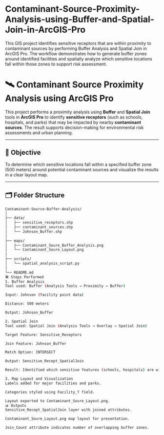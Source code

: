 # Contaminant-Source-Proximity-Analysis-using-Buffer-and-Spatial-Join-in-ArcGIS-Pro
This GIS project identifies sensitive receptors that are within proximity to contaminant sources by performing Buffer Analysis and Spatial Join in ArcGIS Pro. The workflow demonstrates how to generate buffer zones around identified facilities and spatially analyze which sensitive locations fall within those zones to support risk assessment.
# 🛰️ Contaminant Source Proximity Analysis using ArcGIS Pro

This project performs a proximity analysis using **Buffer** and **Spatial Join** tools in **ArcGIS Pro** to identify **sensitive receptors** (such as schools, hospitals, and parks) that may be impacted by nearby **contaminant sources**. The result supports decision-making for environmental risk assessments and urban planning.

---

## 📌 Objective

To determine which sensitive locations fall within a specified buffer zone (500 meters) around potential contaminant sources and visualize the results in a clear layout map.

---

## 🗂️ Folder Structure

```bash
Contaminant-Source-Buffer-Analysis/
│
├── data/
│   ├── sensitive_receptors.shp
│   ├── contaminant_sources.shp
│   └── Johnson_Buffer.shp
│
├── maps/
│   ├── Contaminant_Soure_Buffer_Analysis.png
│   └── Contaminant_Soure_Layout.png
│
├── scripts/
│   └── spatial_analysis_script.py
│
└── README.md
🛠️ Steps Performed
1. Buffer Analysis
Tool used: Buffer (Analysis Tools → Proximity → Buffer)

Input: Johnson (facility point data)

Distance: 500 meters

Output: Johnson_Buffer

2. Spatial Join
Tool used: Spatial Join (Analysis Tools → Overlay → Spatial Join)

Target Feature: Sensitive_Receptors

Join Feature: Johnson_Buffer

Match Option: INTERSECT

Output: Sensitive_Recept_SpatialJoin

Result: Identified which sensitive features (schools, hospitals) are within buffer zones of contaminant sources.

3. Map Layout and Visualization
Labels added for major facilities and parks.

Categories styled using Facility_T field.

Layout exported to Contaminant_Soure_Layout.png.
📊 Outputs
Sensitive_Recept_SpatialJoin layer with joined attributes.

Contaminant_Soure_Layout.png map layout for presentation.

Join_Count attribute indicates number of overlapping buffer zones.


